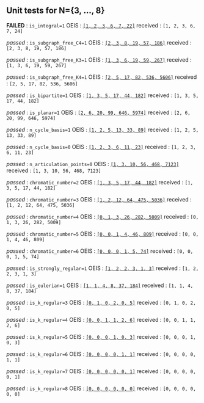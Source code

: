 ## Unit tests for N={3, ..., 8}

**FAILED**  : `is_integral=1`
OEIS        : [`[1, 2, 3, 6, 7, 22]`](http://oeis.org/A064731)
received    : `[1, 2, 3, 6, 7, 24]`


*passed*  : `is_subgraph_free_C4=1`
OEIS      : [`[2, 3, 8, 19, 57, 186]`](http://oeis.org/A077269)
received  : `[2, 3, 8, 19, 57, 186]`


*passed*  : `is_subgraph_free_K3=1`
OEIS      : [`[1, 3, 6, 19, 59, 267]`](http://oeis.org/A024607)
received  : `[1, 3, 6, 19, 59, 267]`


*passed*  : `is_subgraph_free_K4=1`
OEIS      : [`[2, 5, 17, 82, 536, 5606]`](http://oeis.org/A079574)
received  : `[2, 5, 17, 82, 536, 5606]`


*passed*  : `is_bipartite=1`
OEIS      : [`[1, 3, 5, 17, 44, 182]`](http://oeis.org/A005142)
received  : `[1, 3, 5, 17, 44, 182]`


*passed*  : `is_planar=1`
OEIS      : [`[2, 6, 20, 99, 646, 5974]`](http://oeis.org/A003094)
received  : `[2, 6, 20, 99, 646, 5974]`


*passed*  : `n_cycle_basis=1`
OEIS      : [`[1, 2, 5, 13, 33, 89]`](http://oeis.org/A001429)
received  : `[1, 2, 5, 13, 33, 89]`


*passed*  : `n_cycle_basis=0`
OEIS      : [`[1, 2, 3, 6, 11, 23]`](http://oeis.org/A000055)
received  : `[1, 2, 3, 6, 11, 23]`


*passed*  : `n_articulation_points=0`
OEIS      : [`[1, 3, 10, 56, 468, 7123]`](http://oeis.org/A002218)
received  : `[1, 3, 10, 56, 468, 7123]`


*passed*  : `chromatic_number=2`
OEIS      : [`[1, 3, 5, 17, 44, 182]`](http://oeis.org/A005142)
received  : `[1, 3, 5, 17, 44, 182]`


*passed*  : `chromatic_number=3`
OEIS      : [`[1, 2, 12, 64, 475, 5036]`](http://oeis.org/A126737)
received  : `[1, 2, 12, 64, 475, 5036]`


*passed*  : `chromatic_number=4`
OEIS      : [`[0, 1, 3, 26, 282, 5009]`](http://oeis.org/A126738)
received  : `[0, 1, 3, 26, 282, 5009]`


*passed*  : `chromatic_number=5`
OEIS      : [`[0, 0, 1, 4, 46, 809]`](http://oeis.org/A126739)
received  : `[0, 0, 1, 4, 46, 809]`


*passed*  : `chromatic_number=6`
OEIS      : [`[0, 0, 0, 1, 5, 74]`](http://oeis.org/A126740)
received  : `[0, 0, 0, 1, 5, 74]`


*passed*  : `is_strongly_regular=1`
OEIS      : [`[1, 2, 2, 3, 1, 3]`](http://oeis.org/A088741)
received  : `[1, 2, 2, 3, 1, 3]`


*passed*  : `is_eulerian=1`
OEIS      : [`[1, 1, 4, 8, 37, 184]`](http://oeis.org/A003049)
received  : `[1, 1, 4, 8, 37, 184]`


*passed*  : `is_k_regular=3`
OEIS      : [`[0, 1, 0, 2, 0, 5]`](http://oeis.org/A002851)
received  : `[0, 1, 0, 2, 0, 5]`


*passed*  : `is_k_regular=4`
OEIS      : [`[0, 0, 1, 1, 2, 6]`](http://oeis.org/A006820)
received  : `[0, 0, 1, 1, 2, 6]`


*passed*  : `is_k_regular=5`
OEIS      : [`[0, 0, 0, 1, 0, 3]`](http://oeis.org/A006820)
received  : `[0, 0, 0, 1, 0, 3]`


*passed*  : `is_k_regular=6`
OEIS      : [`[0, 0, 0, 0, 1, 1]`](http://oeis.org/A006822)
received  : `[0, 0, 0, 0, 1, 1]`


*passed*  : `is_k_regular=7`
OEIS      : [`[0, 0, 0, 0, 0, 1]`](http://oeis.org/A014377)
received  : `[0, 0, 0, 0, 0, 1]`


*passed*  : `is_k_regular=8`
OEIS      : [`[0, 0, 0, 0, 0, 0]`](http://oeis.org/A014378)
received  : `[0, 0, 0, 0, 0, 0]`



